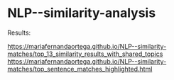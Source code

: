 # NLP--similarity-analysis

Results: 



https://mariafernandaortega.github.io/NLP--similarity-matches/top_13_similarity_results_with_shared_topics
https://mariafernandaortega.github.io/NLP--similarity-matches/top_sentence_matches_highlighted.html
